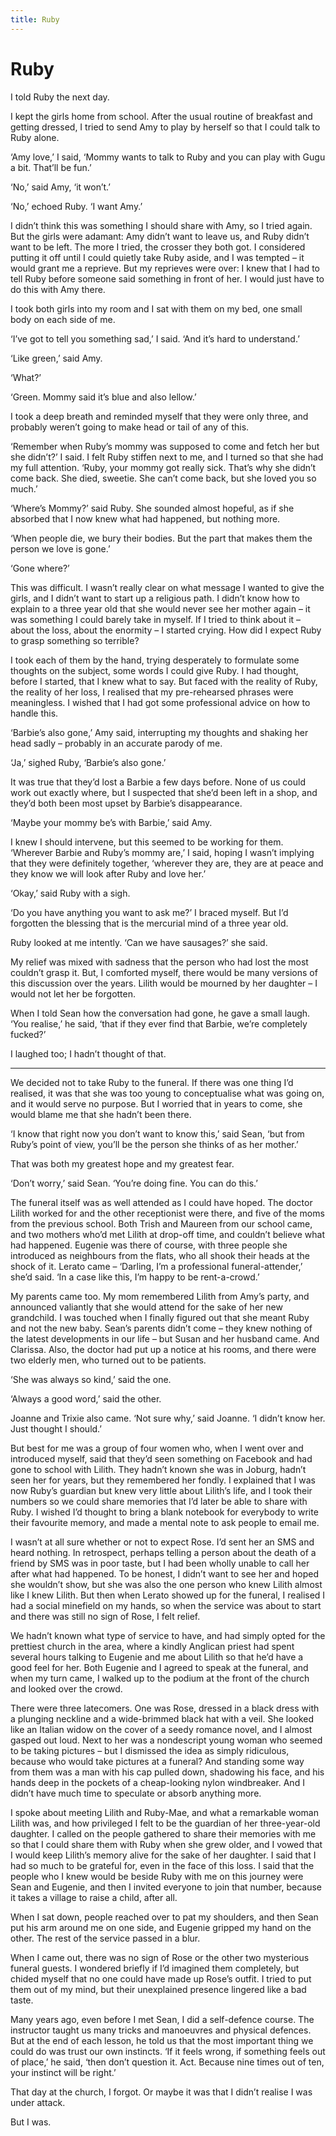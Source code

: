 ```yaml
---
title: Ruby
---
```


# Ruby

I told Ruby the next day.

I kept the girls home from school. After the usual routine of breakfast and getting dressed, I tried to send Amy to play by herself so that I could talk to Ruby alone.

‘Amy love,’ I said, ‘Mommy wants to talk to Ruby and you can play with Gugu a bit. That’ll be fun.’

‘No,’ said Amy, ‘it won’t.’

‘No,’ echoed Ruby. ‘I want Amy.’

I didn’t think this was something I should share with Amy, so I tried again. But the girls were adamant: Amy didn’t want to leave us, and Ruby didn’t want to be left. The more I tried, the crosser they both got. I considered putting it off until I could quietly take Ruby aside, and I was tempted – it would grant me a reprieve. But my reprieves were over: I knew that I had to tell Ruby before someone said something in front of her. I would just have to do this with Amy there.

I took both girls into my room and I sat with them on my bed, one small body on each side of me.

‘I’ve got to tell you something sad,’ I said. ‘And it’s hard to understand.’

‘Like green,’ said Amy.

‘What?’

‘Green. Mommy said it’s blue and also lellow.’

I took a deep breath and reminded myself that they were only three, and probably weren’t going to make head or tail of any of this.

‘Remember when Ruby’s mommy was supposed to come and fetch her but she didn’t?’ I said. I felt Ruby stiffen next to me, and I turned so that she had my full attention. ‘Ruby, your mommy got really sick. That’s why she didn’t come back. She died, sweetie. She can’t come back, but she loved you so much.’

‘Where’s Mommy?’ said Ruby. She sounded almost hopeful, as if she absorbed that I now knew what had happened, but nothing more.

‘When people die, we bury their bodies. But the part that makes them the person we love is gone.’

‘Gone where?’

This was difficult. I wasn’t really clear on what message I wanted to give the girls, and I didn’t want to start up a religious path. I didn’t know how to explain to a three year old that she would never see her mother again – it was something I could barely take in myself. If I tried to think about it – about the loss, about the enormity – I started crying. How did I expect Ruby to grasp something so terrible?

I took each of them by the hand, trying desperately to formulate some thoughts on the subject, some words I could give Ruby. I had thought, before I started, that I knew what to say. But faced with the reality of Ruby, the reality of her loss, I realised that my pre-rehearsed phrases were meaningless. I wished that I had got some professional advice on how to handle this.

‘Barbie’s also gone,’ Amy said, interrupting my thoughts and shaking her head sadly – probably in an accurate parody of me.

‘Ja,’ sighed Ruby, ‘Barbie’s also gone.’

It was true that they’d lost a Barbie a few days before. None of us could work out exactly where, but I suspected that she’d been left in a shop, and they’d both been most upset by Barbie’s disappearance.

‘Maybe your mommy be’s with Barbie,’ said Amy.

I knew I should intervene, but this seemed to be working for them. ‘Wherever Barbie and Ruby’s mommy are,’ I said, hoping I wasn’t implying that they were definitely together, ‘wherever they are, they are at peace and they know we will look after Ruby and love her.’

‘Okay,’ said Ruby with a sigh.

‘Do you have anything you want to ask me?’ I braced myself. But I’d forgotten the blessing that is the mercurial mind of a three year old.

Ruby looked at me intently. ‘Can we have sausages?’ she said.

My relief was mixed with sadness that the person who had lost the most couldn’t grasp it. But, I comforted myself, there would be many versions of this discussion over the years. Lilith would be mourned by her daughter – I would not let her be forgotten.

When I told Sean how the conversation had gone, he gave a small laugh. ‘You realise,’ he said, ‘that if they ever find that Barbie, we’re completely fucked?’

I laughed too; I hadn’t thought of that.

***

We decided not to take Ruby to the funeral. If there was one thing I’d realised, it was that she was too young to conceptualise what was going on, and it would serve no purpose. But I worried that in years to come, she would blame me that she hadn’t been there.

‘I know that right now you don’t want to know this,’ said Sean, ‘but from Ruby’s point of view, you’ll be the person she thinks of as her mother.’

That was both my greatest hope and my greatest fear.

‘Don’t worry,’ said Sean. ‘You’re doing fine. You can do this.’

The funeral itself was as well attended as I could have hoped. The doctor Lilith worked for and the other receptionist were there, and five of the moms from the previous school. Both Trish and Maureen from our school came, and two mothers who’d met Lilith at drop-off time, and couldn’t believe what had happened. Eugenie was there of course, with three people she introduced as neighbours from the flats, who all shook their heads at the shock of it. Lerato came – ‘Darling, I’m a professional funeral-attender,’ she’d said. ‘In a case like this, I’m happy to be rent-a-crowd.’

My parents came too. My mom remembered Lilith from Amy’s party, and announced valiantly that she would attend for the sake of her new grandchild. I was touched when I finally figured out that she meant Ruby and not the new baby. Sean’s parents didn’t come – they knew nothing of the latest developments in our life – but Susan and her husband came. And Clarissa. Also, the doctor had put up a notice at his rooms, and there were two elderly men, who turned out to be patients.

‘She was always so kind,’ said the one.

‘Always a good word,’ said the other.

Joanne and Trixie also came. ‘Not sure why,’ said Joanne. ‘I didn’t know her. Just thought I should.’

But best for me was a group of four women who, when I went over and introduced myself, said that they’d seen something on Facebook and had gone to school with Lilith. They hadn’t known she was in Joburg, hadn’t seen her for years, but they remembered her fondly. I explained that I was now Ruby’s guardian but knew very little about Lilith’s life, and I took their numbers so we could share memories that I’d later be able to share with Ruby. I wished I’d thought to bring a blank notebook for everybody to write their favourite memory, and made a mental note to ask people to email me.

I wasn’t at all sure whether or not to expect Rose. I’d sent her an SMS and heard nothing. In retrospect, perhaps telling a person about the death of a friend by SMS was in poor taste, but I had been wholly unable to call her after what had happened. To be honest, I didn’t want to see her and hoped she wouldn’t show, but she was also the one person who knew Lilith almost like I knew Lilith. But then when Lerato showed up for the funeral, I realised I had a social minefield on my hands, so when the service was about to start and there was still no sign of Rose, I felt relief.

We hadn’t known what type of service to have, and had simply opted for the prettiest church in the area, where a kindly Anglican priest had spent several hours talking to Eugenie and me about Lilith so that he’d have a good feel for her. Both Eugenie and I agreed to speak at the funeral, and when my turn came, I walked up to the podium at the front of the church and looked over the crowd.

There were three latecomers. One was Rose, dressed in a black dress with a plunging neckline and a wide-brimmed black hat with a veil. She looked like an Italian widow on the cover of a seedy romance novel, and I almost gasped out loud. Next to her was a nondescript young woman who seemed to be taking pictures – but I dismissed the idea as simply ridiculous, because who would take pictures at a funeral? And standing some way from them was a man with his cap pulled down, shadowing his face, and his hands deep in the pockets of a cheap-looking nylon windbreaker. And I didn’t have much time to speculate or absorb anything more.

I spoke about meeting Lilith and Ruby-Mae, and what a remarkable woman Lilith was, and how privileged I felt to be the guardian of her three-year-old daughter. I called on the people gathered to share their memories with me so that I could share them with Ruby when she grew older, and I vowed that I would keep Lilith’s memory alive for the sake of her daughter. I said that I had so much to be grateful for, even in the face of this loss. I said that the people who I knew would be beside Ruby with me on this journey were Sean and Eugenie, and then I invited everyone to join that number, because it takes a village to raise a child, after all.

When I sat down, people reached over to pat my shoulders, and then Sean put his arm around me on one side, and Eugenie gripped my hand on the other. The rest of the service passed in a blur.

When I came out, there was no sign of Rose or the other two mysterious funeral guests. I wondered briefly if I’d imagined them completely, but chided myself that no one could have made up Rose’s outfit. I tried to put them out of my mind, but their unexplained presence lingered like a bad taste.

Many years ago, even before I met Sean, I did a self-defence course. The instructor taught us many tricks and manoeuvres and physical defences. But at the end of each lesson, he told us that the most important thing we could do was trust our own instincts. ‘If it feels wrong, if something feels out of place,’ he said, ‘then don’t question it. Act. Because nine times out of ten, your instinct will be right.’

That day at the church, I forgot. Or maybe it was that I didn’t realise I was under attack.

But I was.

